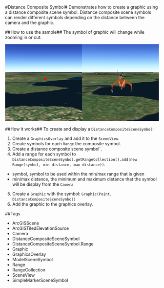 #Distance Composite Symbol#
Demonstrates how to create a graphic using a distance composite scene symbol. Distance composite scene symbols can 
render different symbols depending on the distance between the camera and the graphic.

##How to use the sample##
The symbol of graphic will change while zooming in or out.

![](DistanceCompositeSymbol.png)

##How it works##
To create and display a `DistanceCompositeSceneSymbol`:

1. Create a `GraphicsOverlay` and add it to the `SceneView`.
2. Create symbols for each `Range` the composite symbol.
3. Create a distance composite scene symbol`.
4. Add a range for each symbol to `DistanceCompositeSceneSymbol.getRangeCollection().add(new Range(symbol, min distance, max distance))`.
  - symbol, symbol to be used within the min/max range that is given
  - min/max distance, the minimum and maximum distance that the symbol will be display from the `Camera`
5. Create a `Graphic` with the symbol: `Graphic(Point, DistanceCompositeSceneSymbol)`
6. Add the graphic to the graphics overlay.

##Tags
- ArcGISScene
- ArcGISTiledElevationSource
- Camera
- DistanceCompositeSceneSymbol
- DistanceCompositeSceneSymbol.Range
- Graphic
- GraphicsOverlay
- ModelSceneSymbol
- Range
- RangeCollection
- SceneView
- SimpleMarkerSceneSymbol
